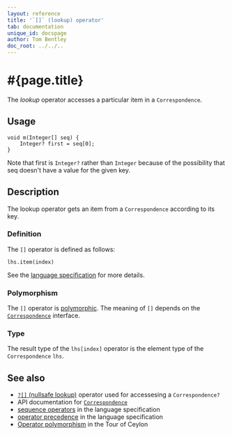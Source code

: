 ```yaml
---
layout: reference
title: '`[]` (lookup) operator'
tab: documentation
unique_id: docspage
author: Tom Bentley
doc_root: ../../..
---
```


# #{page.title}

The *lookup* operator accesses a particular item in a `Correspondence`.

## Usage 

<!-- try: -->
    void m(Integer[] seq) {
        Integer? first = seq[0];
    }

Note that first is `Integer?` rather than `Integer` because of the 
possibility that seq doesn't have a value for the given key.

## Description

The lookup operator gets an item from a 
`Correspondence` according to its key.

### Definition

The `[]` operator is defined as follows:

<!-- check:none -->
<!-- try: -->
    lhs.item(index)

See the [language specification](#{site.urls.spec_current}#listmap) for 
more details.

### Polymorphism

The `[]` operator is [polymorphic](#{page.doc_root}/reference/operator/operator-polymorphism). 
The meaning of `[]` depends on the 
[`Correspondence`](#{site.urls.apidoc_current}/Correspondence.type.html) 
interface.

### Type

The result type of the `lhs[index]` operator is the element type of the `Correspondence` `lhs`.

## See also

* [`?[]` (nullsafe lookup)](../nullsafe-lookup) operator used for accessesing 
  a `Correspondence?`
* API documentation for [`Correspondence`](#{site.urls.apidoc_current}/Correspondence.type.html) 
* [sequence operators](#{site.urls.spec_current}#listmap) in the 
  language specification
* [operator precedence](#{site.urls.spec_current}#operatorprecedence) in the 
  language specification
* [Operator polymorphism](#{page.doc_root}/tour/language-module/#operator_polymorphism) 
  in the Tour of Ceylon

